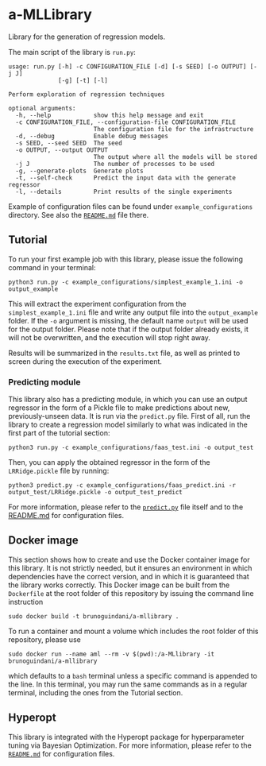 # a-MLLibrary
Library for the generation of regression models.

The main script of the library is `run.py`:

```
usage: run.py [-h] -c CONFIGURATION_FILE [-d] [-s SEED] [-o OUTPUT] [-j J]
              [-g] [-t] [-l]

Perform exploration of regression techniques

optional arguments:
  -h, --help            show this help message and exit
  -c CONFIGURATION_FILE, --configuration-file CONFIGURATION_FILE
                        The configuration file for the infrastructure
  -d, --debug           Enable debug messages
  -s SEED, --seed SEED  The seed
  -o OUTPUT, --output OUTPUT
                        The output where all the models will be stored
  -j J                  The number of processes to be used
  -g, --generate-plots  Generate plots
  -t, --self-check      Predict the input data with the generate regressor
  -l, --details         Print results of the single experiments
```
Example of configuration files can be found under `example_configurations` directory.
See also the [`README.md`](example_configurations/README.md) file there.


## Tutorial
To run your first example job with this library, please issue the following command in your terminal:
```shell
python3 run.py -c example_configurations/simplest_example_1.ini -o output_example
```
This will extract the experiment configuration from the `simplest_example_1.ini` file and write any output file into the `output_example` folder.
If the `-o` argument is missing, the default name `output` will be used for the output folder.
Please note that if the output folder already exists, it will not be overwritten, and the execution will stop right away.

Results will be summarized in the `results.txt` file, as well as printed to screen during the execution of the experiment.


### Predicting module
This library also has a predicting module, in which you can use an output regressor in the form of a Pickle file to make predictions about new, previously-unseen data.
It is run via the `predict.py` file.
First of all, run the library to create a regression model similarly to what was indicated in the first part of the tutorial section:
```shell
python3 run.py -c example_configurations/faas_test.ini -o output_test
```
Then, you can apply the obtained regressor in the form of the `LRRidge.pickle` file by running:
```shell
python3 predict.py -c example_configurations/faas_predict.ini -r output_test/LRRidge.pickle -o output_test_predict
```
For more information, please refer to the [`predict.py`](predict.py) file itself and to the [README.md](example_configurations/README.md#prediction-files) for configuration files.


## Docker image
This section shows how to create and use the Docker container image for this library.
It is not strictly needed, but it ensures an environment in which dependencies have the correct version, and in which it is guaranteed that the library works correctly.
This Docker image can be built from the `Dockerfile` at the root folder of this repository by issuing the command line instruction
```shell
sudo docker build -t brunoguindani/a-mllibrary .
```
To run a container and mount a volume which includes the root folder of this repository, please use
```shell
sudo docker run --name aml --rm -v $(pwd):/a-MLlibrary -it brunoguindani/a-mllibrary
```
which defaults to a `bash` terminal unless a specific command is appended to the line.
In this terminal, you may run the same commands as in a regular terminal, including the ones from the Tutorial section.


## Hyperopt
This library is integrated with the Hyperopt package for hyperparameter tuning via Bayesian Optimization.
For more information, please refer to the [`README.md`](example_configurations/README.md#hyperopt) for configuration files.
